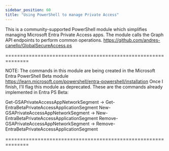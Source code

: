 ```yaml
---
sidebar_position: 60
title: "Using PowerShell to manage Private Access"
---
```


This is a community-supported PowerShell module which simplifies managing Microsoft Entra Private Access apps. The module calls the Graph API endpoints to perform common operations.
https://github.com/andres-canello/GlobalSecureAccess.ps

==============================================================

NOTE: The commands in this module are being created in the Microsoft Entra PowerShell Beta module https://learn.microsoft.com/powershell/entra-powershell/installation
Once I finish, I'll flag this module as deprecated.
These are the commands already implemented in Entra PS Beta:

Get-GSAPrivateAccessAppNetworkSegment -> Get-EntraBetaPrivateAccessApplicationSegment
New-GSAPrivateAccessAppNetworkSegment -> New-EntraBetaPrivateAccessApplicationSegment
Remove-GSAPrivateAccessAppNetworkSegment -> Remove-EntraBetaPrivateAccessApplicationSegment

==============================================================